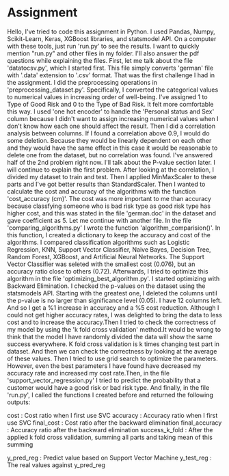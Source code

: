 # Assignment
Hello,
I've tried to code this assignment in Python. I used Pandas, Numpy, Scikit-Learn, Keras, XGBoost libraries, and statsmodel API. On a computer with these tools, just run 'run.py' to see the results. I want to quickly mention "run.py" and other files in my folder. I'll also answer the pdf questions while explaining the files. First, let me talk about the file 'datatocsv.py', which I started first. This file simply converts 'german' file with '.data' extension to '.csv' format. That was the first challenge I had in the assignment.
I did the preprocessing operations in 'preprocessing_dataset.py'.
Specifically, I converted the categorical values to numerical values in increasing order of well-being. I've assigned 1 to Type of Good Risk and 0 to the Type of Bad Risk. It felt more comfortable this way. I used 'one hot encoder'
to handle the 'Personal status and Sex' column because I didn't want to assign increasing numerical values when I don't know how each one should affect the result.
Then I did a correlation analysis between columns. If I found a correlation above 0.9, I would do some deletion.
Because they would be linearly dependent on each other and they would have the same effect in this case it would be reasonable to delete one from the dataset, but no correlation was found. I've answered half of the 2nd problem right now. I'll talk about the P-value section later.
I will continue to explain the first problem. After looking at the correlation, I divided my dataset to train and test. Then I applied MinMaxScaler to these parts and I've got better results than StandardScaler. Then I wanted to calculate the cost and accuracy of the algorithms with the function 'cost_accuracy (cm)'. The cost was more important to me than accuracy because classfying someone who is bad risk type as good risk type has higher cost, and this was stated in the file 'german.doc' in the dataset and gave coefficient as 5. Let me continue with another file. In the file 'comparing_algorithms.py' I wrote the function 'algorithm_comparision()'. In this function, I created a dictionary to keep the accuracy and cost of the algorithms.
I compared classification algorithms such as Logistic Regression, KNN, Support Vector Classifier, Naive Bayes, Decision Tree, Random Forest, XGBoost, and Artificial Neural Networks. The Support Vector Classifier was seleted with the smallest cost (0.076), but an accuracy ratio close to others (0.72). Afterwards, I tried to optimize this algorithm in the file 'optimizing_best_algorithm.py'.
I started optimizing with Backward Elimination.
I checked the p-values on the dataset using the statsmodels API. Starting with the greatest one, I deleted the columns until the p-value is no larger than significance level (0.05).
I have 12 columns left. And so I get a %1 increase in accuracy and a %5 cost reduction. Although I could not get higher accuracy rates, I was delighted to bring the data to less cost and to increase the accuracy.Then I tried to check the correctness of my model by using the 'k fold cross validation' method.It would be wrong to think that the model I have randomly divided the data will show the same success everywhere. K fold cross validation is k times changing test part in dataset. And then we can check the correctness by looking at the average of these values. Then I tried to use grid search to optimize the parameters. However, even the best parameters I have found have decreased my accuracy rate and increased my cost rate.Then, in the file 'support_vector_regression.py' I tried to predict the probability that a customer would have a good risk or bad risk type. And finally, in the file 'run.py', I called the functions I created before and returned the following outputs:

cost : Cost ratio when I first use SVC
accuracy : Accuracy ratio when I first use SVC
final_cost : Cost ratio after the backward elimination
final_accuracy : Accuracy ratio after the backward elimination
success_k_fold : After the applied k fold cross validation, summing all parts and taking mean of this summing

y_pred_reg	: Predict value based on Support Vector Machine
y_test_reg : The real values against y_pred_reg
